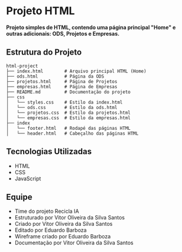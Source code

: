 # Projeto HTML

**Projeto simples de HTML, contendo uma página principal "Home" e outras adicionais: ODS, Projetos e Empresas.**

## Estrutura do Projeto

```
html-project
├── index.html        # Arquivo principal HTML (Home)
├── ods.html          # Página da ODS
├── projetos.html     # Página de Projetos
├── empresas.html     # Página de Empresas
├── README.md         # Documentação do projeto
├── css
│   └── styles.css    # Estilo da index.html
│   └── ods.css       # Estilo da ods.html
│   └── projetos.css  # Estilo da projetos.html
│   └── empresas.css  # Estilo da empresas.html
├── index
│   └── footer.html   # Rodapé das páginas HTML
│   └── header.html   # Cabeçalho das páginas HTML
```

## Tecnologias Utilizadas

- HTML
- CSS
- JavaScript

## Equipe

- Time do projeto Recicla IA
- Estruturado por Vitor Oliveira da Silva Santos
- Criado por Vitor Oliveira da Silva Santos
- Editado por Eduardo Barboza
- Wireframe criado por Eduardo Barboza
- Documentação por Vitor Oliveira da Silva Santos

